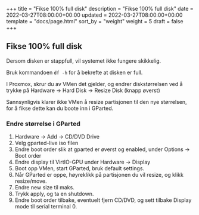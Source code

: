 +++
title = "Fikse 100% full disk"
description = "Fikse 100% full disk"
date = 2022-03-27T08:00:00+00:00
updated = 2022-03-27T08:00:00+00:00
template = "docs/page.html"
sort_by = "weight"
weight = 5
draft = false
+++

## Fikse 100% full disk

Dersom disken er stappfull, vil systemet ikke fungere skikkelig.

Bruk kommandoen `df -h` for å bekrefte at disken er full.

I Proxmox, skrur du av VMen det gjelder, og endrer diskstørrelsen ved å trykke
på Hardware -> Hard Disk -> Resize Disk (knapp øverst)

Sannsynligvis klarer ikke VMen å resize partisjonen til den nye størrelsen, for
å fikse dette kan du boote inn i GParted.

### Endre størrelse i GParted

1. Hardware -> Add -> CD/DVD Drive
2. Velg gparted-live iso filen
3. Endre boot order slik at gparted er øverst og enabled, under Options -> Boot
   order
4. Endre display til VirtIO-GPU under Hardware -> Display
5. Boot opp VMen, start GParted, bruk default settings.
6. Når GParted er oppe, høyreklikk på partisjonen du vil resize, og klikk
   resize/move.
7. Endre new size til maks.
8. Trykk apply, og ta en shutdown.
9. Endre boot order tilbake, eventuelt fjern CD/DVD, og sett tilbake Display
   mode til serial terminal 0.
